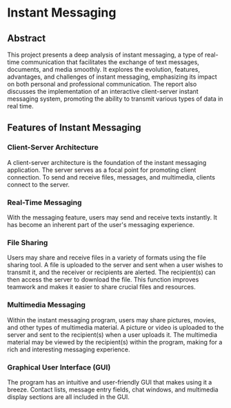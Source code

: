 # Instant Messaging 

## Abstract

This project presents a deep analysis of instant messaging, a type of real-time communication that facilitates the exchange of text messages, documents, and media smoothly. It explores the evolution, features, advantages, and challenges of instant messaging, emphasizing its impact on both personal and professional communication. The report also discusses the implementation of an interactive client-server instant messaging system, promoting the ability to transmit various types of data in real time.

## Features of Instant Messaging

### Client-Server Architecture

A client-server architecture is the foundation of the instant messaging application. The server serves as a focal point for promoting client connection. To send and receive files, messages, and multimedia, clients connect to the server.

### Real-Time Messaging

With the messaging feature, users may send and receive texts instantly. It has become an inherent part of the user's messaging experience.

### File Sharing

Users may share and receive files in a variety of formats using the file sharing tool. A file is uploaded to the server and sent when a user wishes to transmit it, and the receiver or recipients are alerted. The recipient(s) can then access the server to download the file. This function improves teamwork and makes it easier to share crucial files and resources.

### Multimedia Messaging

Within the instant messaging program, users may share pictures, movies, and other types of multimedia material. A picture or video is uploaded to the server and sent to the recipient(s) when a user uploads it. The multimedia material may be viewed by the recipient(s) within the program, making for a rich and interesting messaging experience.

### Graphical User Interface (GUI)

The program has an intuitive and user-friendly GUI that makes using it a breeze. Contact lists, message entry fields, chat windows, and multimedia display sections are all included in the GUI.
